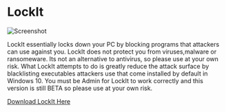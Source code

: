 # LockIt
![Screenshot](lockit.ico)

LockIt essentially locks down your PC by blocking programs that attackers can use against you. LockIt does not protect you from viruses,malware or ransomeware. Its not an alternative to antivirus, so please use at your own risk. What LockIt attempts to do is greatly reduce the attack surface by blacklisting executables attackers use that come installed by default in Windows 10. You must be Admin for LockIt to work correctly and this version is still BETA so please use at your own risk.

[Download LockIt Here](https://github.com/kyleschnirring/LockIt/files/1799756/LockIt.zip)

